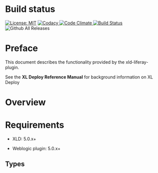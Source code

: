# Build status #

[![License: MIT][xld-liferay-plugin-license-image]][xld-liferay-plugin-license-url]
[![Codacy][xld-liferay-plugin-codacy-image] ][xld-liferay-plugin-codacy-url]
[![Code Climate][xld-liferay-plugin-code-climate-image] ][xld-liferay-plugin-code-climate-url]
[![Build Status][xld-liferay-plugin-travis-image]][xld-liferay-plugin-travis-url]
![Github All Releases][xld-liferay-plugin-downloads-image]

[xld-liferay-plugin-license-image]: https://img.shields.io/badge/License-MIT-yellow.svg
[xld-liferay-plugin-license-url]: https://opensource.org/licenses/MIT

[xld-liferay-plugin-codacy-image]: https://api.codacy.com/project/badge/Grade/e6b5eecb9995481ab9a3449a8a3a5b6a
[xld-liferay-plugin-codacy-url]: https://www.codacy.com/app/zvercodebender/xld-liferay-plugin

[xld-liferay-plugin-code-climate-image]: https://codeclimate.com/github/xebialabs-community/xld-liferay-plugin/badges/gpa.svg
[xld-liferay-plugin-code-climate-url]: https://codeclimate.com/github/xebialabs-community/xld-liferay-plugin

[xld-liferay-plugin-travis-image]: https://travis-ci.org/xebialabs-community/xld-liferay-plugin.svg?branch=master
[xld-liferay-plugin-travis-url]: https://travis-ci.org/xebialabs-community/xld-liferay-plugin

[xld-liferay-plugin-downloads-image]: https://img.shields.io/github/downloads/xebialabs-community/xld-liferay-plugin/total.svg

# Preface #

This document describes the functionality provided by the xld-liferay-plugin.

See the **XL Deploy Reference Manual** for background information on XL Deploy

# Overview #



# Requirements #

* XLD: 5.0.x+
+ Weblogic plugin: 5.0.x+

## Types ##
